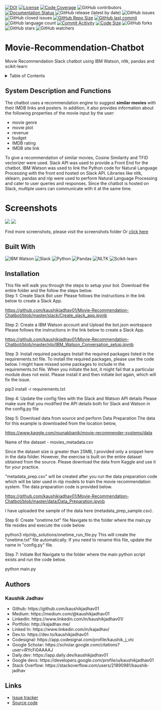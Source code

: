 [![DOI](https://zenodo.org/badge/224627422.svg)](https://zenodo.org/doi/10.5281/zenodo.10499163)
[![License](https://img.shields.io/badge/License-MIT-green.svg)](https://github.com/kaushikjadhav01/Movie-Recommendation-Chatbot/blob/master/LICENSE)
[![Code Coverage](https://codecov.io/gh/NCSU-Fall-2022-SE-Project-Team-11/XpensAuditor---Group-11/branch/main/graphs/badge.svg)](https://codecov.io)
![GitHub contributors](https://img.shields.io/badge/Contributors-1-brightgreen)
[![Documentation Status](https://readthedocs.org/projects/ansicolortags/badge/?version=latest)](https://github.com/kaushikjadhav01/Movie-Recommendation-Chatbot/edit/master/README.md)
![GitHub release (latest by date)](https://img.shields.io/github/v/release/kaushikjadhav01/Movie-Recommendation-Chatbot)
![GitHub issues](https://img.shields.io/github/issues/kaushikjadhav01/Movie-Recommendation-Chatbot)
![GitHub closed issues](https://img.shields.io/github/issues-closed/kaushikjadhav01/Movie-Recommendation-Chatbot)
[![GitHub Repo Size](https://img.shields.io/github/repo-size/kaushikjadhav01/Movie-Recommendation-Chatbot.svg)](https://img.shields.io/github/repo-size/kaushikjadhav01/Movie-Recommendation-Chatbot.svg)
[![GitHub last commit](https://img.shields.io/github/last-commit/kaushikjadhav01/Movie-Recommendation-Chatbot)](https://github.com/kaushikjadhav01/Movie-Recommendation-Chatbot/commits/master)
![GitHub language count](https://img.shields.io/github/languages/count/kaushikjadhav01/Movie-Recommendation-Chatbot)
[![Commit Acitivity](https://img.shields.io/github/commit-activity/m/kaushikjadhav01/Movie-Recommendation-Chatbot)](https://github.com/kaushikjadhav01/Movie-Recommendation-Chatbot)
[![Code Size](https://img.shields.io/github/languages/code-size/kaushikjadhav01/Movie-Recommendation-Chatbot)](mpp-backend)
![GitHub forks](https://img.shields.io/github/forks/kaushikjadhav01/Movie-Recommendation-Chatbot?style=social)
![GitHub stars](https://img.shields.io/github/stars/kaushikjadhav01/Movie-Recommendation-Chatbot?style=social)
![GitHub watchers](https://img.shields.io/github/watchers/kaushikjadhav01/Movie-Recommendation-Chatbot?style=social)

# Movie-Recommendation-Chatbot
Movie Recommendation Slack chatbot using IBM Watson, nltk, pandas and scikit-learn
<!-- TABLE OF CONTENTS -->
<details>
  <summary>Table of Contents</summary>
  <ol>
    <li><a href="#system-description-and-functions">System Description and Functions</a></li>
    <li><a href="#built-with">Built With</a></li>
    <li><a href="#installation">Installation</a></li>
    <li><a href="#authors">Authors</a></li>
    <li><a href="#links">Links</a></li>
  </ol>
</details>

## System Description and Functions
The chatbot uses a recommendation engine to suggest <b>similar movies</b> with their IMDB links and posters. In addition, it also provides information about the following properties of the movie input by the user:
<ul>
<li>movie genre</li>
<li>movie plot</li>
<li>revenue</li>
<li>budget</li>
<li>IMDB rating</li>
<li>IMDB site link</li>
</ul>

To give a recommendation of similar movies, Cosine Similarity and TFID vectorizer were used. Slack API was used to provide a Front End for the chatbot. IBM Watson was used to link the Python code for Natural Language Processing with the front end hosted on Slack API. Libraries like nltk, sklearn, pandas and nlp were used to perform Natural Language Processing and cater to user queries and responses. Since the chatbot is hosted on Slack, multiple users can communicate with it at the same time.

# Screenshots
<img src="https://github.com/kaushikjadhav01/Movie-Recommendation-Chatbot/blob/master/screenshots/banner1.PNG">
<img src="https://github.com/kaushikjadhav01/Movie-Recommendation-Chatbot/blob/master/screenshots/banner2.PNG">

Find more screenshots, please visit the screenshots folder Or <a href="https://github.com/kaushikjadhav01/Movie-Recommendation-Chatbot/blob/master/screenshots/screenshots.pdf">click here</a>

## Built With
![IBM Watson](https://img.shields.io/badge/IBM_Watson-blue?style=for-the-badge&amp;logo=ibm&amp;logoColor=white)
![Slack](https://img.shields.io/badge/Slack-A10E3B?style=for-the-badge&amp;logo=slack&amp;logoColor=white)
![Python](https://img.shields.io/badge/Python-3776AB?style=for-the-badge&amp;logo=python&amp;logoColor=white)
![Pandas](https://img.shields.io/badge/Pandas-323330?style=for-the-badge&logo=pandas&logoColor=F7DF1E)
![NLTK](https://img.shields.io/badge/NLTK-006699?style=for-the-badge&logo=nltk&logoColor=white)
![Scikit-learn](https://img.shields.io/badge/Scikit_learn-E34F26?style=for-the-badge&logo=scikit-learn&logoColor=white)

## Installation
This file will walk you through the steps to setup your bot. Download the entire folder and the follow the steps below.<br>
Step 1: Create Slack Bot user
Please follows the instructions in the link below to create a Slack App.

https://github.com/kaushikjadhav01/Movie-Recommendation-Chatbot/blob/master/slack/Create_slack_app.ipynb

Step 2: Create a IBM Watson account and Upload the bot.json workspace
Please follows the instructions in the link below to create a Slack App.

https://github.com/kaushikjadhav01/Movie-Recommendation-Chatbot/blob/master/nlp/IBM_Watson_Conversation_setup.ipynb

Step 3: Install required packages
Install the required packages listed in the requirements.txt file. To install the required packages, please use the code below. I might have missed some packages to include in the requirements.txt file. When you initiate the bot, it might fail that a particular module does not exist. Please install it and then initiate bot again, which will fix the issue.

pip3 install -r requirements.txt

Step 4: Update the config files with the Slack and Watson API details
Please make sure that you modified the API details both for Slack and Watson in the config.py file

Step 5: Download data from source and perform Data Preparation
The data for this example is downloaded from the location below,

https://www.kaggle.com/rounakbanik/movie-recommender-systems/data

Name of the dataset - movies_metadata.csv

Since the dataset size is greater than 25MB, I provided only a snippet here in the data folder. However, the exercise is built on the entire dataset obtained from the source. Please download the data from Kaggle and use it for your practice.

"metadata_prep.csv" will be created after you run the data preparation code which will be later used in nlp models to train the movie recommendation system. The data preparation code is provided below.

https://github.com/kaushikjadhav01/Movie-Recommendation-Chatbot/blob/master/data/Data_Preparation.ipynb

I have uploaded the sample of the data here (metadata_prep_sample.csv).

Step 6: Create "onetime.txt" file
Navigate to the folder where the main.py file resides and execute the code below.

python3 nlp/nlp_solutions/onetime_run_file.py
This will create the "onetime.txt" file automatically. If you need to rename this file, update the name in "config.py" file.

Step 7: Initiate Bot
Navigate to the folder where the main python script exists and run the code below.

python main.py

## Authors
### Kaushik Jadhav
<ul>
<li>Github: https://github.com/kaushikjadhav01</li>
<li>Medium: https://medium.com/@kaushikjadhav01</li>
<li>LinkedIn: https://www.linkedin.com/in/kaushikjadhav01/</li>
<li>Portfolio: http://kajadhav.me/</li>
<li>Linked In: https://www.linkedin.com/in/kajadhav/
<li>Dev.to: https://dev.to/kaushikjadhav01
<li>Codesignal: https://app.codesignal.com/profile/kaushik_j_vtc
<li>Google Scholar: https://scholar.google.com/citations?user=iRYcFi0AAAAJ
<li>Daily.dev: https://app.daily.dev/kaushikjadhav01
<li>Google devs: https://developers.google.com/profile/u/kaushikjadhav01
<li>Stack Overflow: https://stackoverflow.com/users/21890981/kaushik-jadhav
</ul>

## Links
* [Issue tracker](https://github.com/kaushikjadhav01/Movie-Recommendation-Chatbot/issues)
* [Source code](https://github.com/kaushikjadhav01/Movie-Recommendation-Chatbot)
